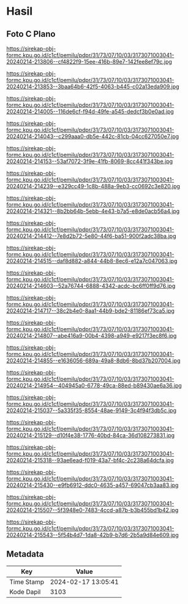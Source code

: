 # Hasil

## Foto C Plano

https://sirekap-obj-formc.kpu.go.id/c1cf/pemilu/pdpr/31/73/07/10/03/3173071003041-20240214-213806--cf4822f9-15ee-416b-89e7-142fee8ef79c.jpg

https://sirekap-obj-formc.kpu.go.id/c1cf/pemilu/pdpr/31/73/07/10/03/3173071003041-20240214-213853--3baa64b6-42f5-4063-b445-c02a13eda909.jpg

https://sirekap-obj-formc.kpu.go.id/c1cf/pemilu/pdpr/31/73/07/10/03/3173071003041-20240214-214005--116de6cf-f94d-49fe-a545-dedcf3b0e0ad.jpg

https://sirekap-obj-formc.kpu.go.id/c1cf/pemilu/pdpr/31/73/07/10/03/3173071003041-20240214-214043--c299aaa0-db5e-442c-81cb-04cc627050e7.jpg

https://sirekap-obj-formc.kpu.go.id/c1cf/pemilu/pdpr/31/73/07/10/03/3173071003041-20240214-214153--53af7072-3f9e-41fb-8069-8cc441f343be.jpg

https://sirekap-obj-formc.kpu.go.id/c1cf/pemilu/pdpr/31/73/07/10/03/3173071003041-20240214-214239--e329cc49-1c8b-488a-9eb3-cc0692c3e820.jpg

https://sirekap-obj-formc.kpu.go.id/c1cf/pemilu/pdpr/31/73/07/10/03/3173071003041-20240214-214321--8b2bb64b-5ebb-4e43-b7a5-e8de0acb56a4.jpg

https://sirekap-obj-formc.kpu.go.id/c1cf/pemilu/pdpr/31/73/07/10/03/3173071003041-20240214-214412--7e8d2b72-5e80-44f6-ba51-900f2adc38ba.jpg

https://sirekap-obj-formc.kpu.go.id/c1cf/pemilu/pdpr/31/73/07/10/03/3173071003041-20240214-214515--daf8d882-a844-44b8-8ec6-e12a7c047063.jpg

https://sirekap-obj-formc.kpu.go.id/c1cf/pemilu/pdpr/31/73/07/10/03/3173071003041-20240214-214603--52a76744-6888-4342-acdc-bc6ff0ff9d76.jpg

https://sirekap-obj-formc.kpu.go.id/c1cf/pemilu/pdpr/31/73/07/10/03/3173071003041-20240214-214717--38c2b4e0-8aa1-44b9-bde2-81186ef73ca5.jpg

https://sirekap-obj-formc.kpu.go.id/c1cf/pemilu/pdpr/31/73/07/10/03/3173071003041-20240214-214807--abe416a9-00b4-4398-a949-e9217f3ec8f6.jpg

https://sirekap-obj-formc.kpu.go.id/c1cf/pemilu/pdpr/31/73/07/10/03/3173071003041-20240214-214855--e1636056-689a-49a8-8db6-8bd37b207004.jpg

https://sirekap-obj-formc.kpu.go.id/c1cf/pemilu/pdpr/31/73/07/10/03/3173071003041-20240214-214954--404945a0-6778-49ca-88ed-b89430ae6a36.jpg

https://sirekap-obj-formc.kpu.go.id/c1cf/pemilu/pdpr/31/73/07/10/03/3173071003041-20240214-215037--5a335f35-8554-48ae-9149-3c4f94f3db5c.jpg

https://sirekap-obj-formc.kpu.go.id/c1cf/pemilu/pdpr/31/73/07/10/03/3173071003041-20240214-215129--d10f4e38-1776-40bd-84ca-36d108273831.jpg

https://sirekap-obj-formc.kpu.go.id/c1cf/pemilu/pdpr/31/73/07/10/03/3173071003041-20240214-215318--93ae6ead-f019-43a7-bf4c-2c238a64dcfa.jpg

https://sirekap-obj-formc.kpu.go.id/c1cf/pemilu/pdpr/31/73/07/10/03/3173071003041-20240214-215430--e9fb6912-ddc0-4635-a457-69047cb3aa83.jpg

https://sirekap-obj-formc.kpu.go.id/c1cf/pemilu/pdpr/31/73/07/10/03/3173071003041-20240214-215507--5f3948e0-7483-4ccd-a87b-b3b455bd1b42.jpg

https://sirekap-obj-formc.kpu.go.id/c1cf/pemilu/pdpr/31/73/07/10/03/3173071003041-20240214-215543--5f54b4d7-1da8-42b9-b7d6-2b5a9d84e609.jpg


## Metadata

| Key        | Value               |
| ---------- | ------------------- |
| Time Stamp | 2024-02-17 13:05:41 |
| Kode Dapil | 3103                |



